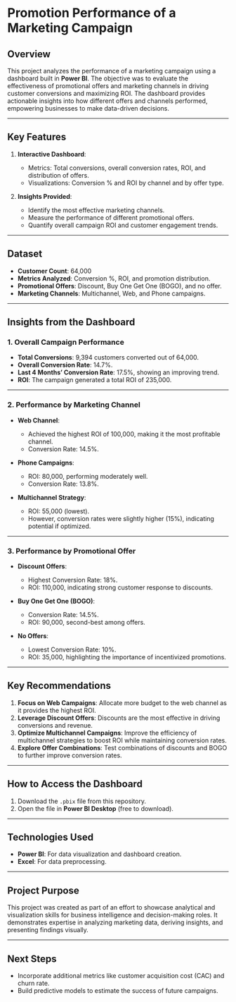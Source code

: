 # Promotion Performance of a Marketing Campaign

## Overview
This project analyzes the performance of a marketing campaign using a dashboard built in **Power BI**. The objective was to evaluate the effectiveness of promotional offers and marketing channels in driving customer conversions and maximizing ROI. The dashboard provides actionable insights into how different offers and channels performed, empowering businesses to make data-driven decisions.

---

## Key Features
1. **Interactive Dashboard**:  
   - Metrics: Total conversions, overall conversion rates, ROI, and distribution of offers.  
   - Visualizations: Conversion % and ROI by channel and by offer type.  

2. **Insights Provided**:  
   - Identify the most effective marketing channels.
   - Measure the performance of different promotional offers.
   - Quantify overall campaign ROI and customer engagement trends.

---

## Dataset
- **Customer Count**: 64,000  
- **Metrics Analyzed**: Conversion %, ROI, and promotion distribution.  
- **Promotional Offers**: Discount, Buy One Get One (BOGO), and no offer.  
- **Marketing Channels**: Multichannel, Web, and Phone campaigns.

---

## Insights from the Dashboard

### 1. Overall Campaign Performance
- **Total Conversions**: 9,394 customers converted out of 64,000.  
- **Overall Conversion Rate**: 14.7%.  
- **Last 4 Months’ Conversion Rate**: 17.5%, showing an improving trend.  
- **ROI**: The campaign generated a total ROI of 235,000.

---

### 2. Performance by Marketing Channel
- **Web Channel**:  
  - Achieved the highest ROI of 100,000, making it the most profitable channel.  
  - Conversion Rate: 14.5%.  

- **Phone Campaigns**:  
  - ROI: 80,000, performing moderately well.  
  - Conversion Rate: 13.8%.  

- **Multichannel Strategy**:  
  - ROI: 55,000 (lowest).  
  - However, conversion rates were slightly higher (15%), indicating potential if optimized.  

---

### 3. Performance by Promotional Offer
- **Discount Offers**:  
  - Highest Conversion Rate: 18%.  
  - ROI: 110,000, indicating strong customer response to discounts.  

- **Buy One Get One (BOGO)**:  
  - Conversion Rate: 14.5%.  
  - ROI: 90,000, second-best among offers.  

- **No Offers**:  
  - Lowest Conversion Rate: 10%.  
  - ROI: 35,000, highlighting the importance of incentivized promotions.

---

## Key Recommendations
1. **Focus on Web Campaigns**: Allocate more budget to the web channel as it provides the highest ROI.  
2. **Leverage Discount Offers**: Discounts are the most effective in driving conversions and revenue.  
3. **Optimize Multichannel Campaigns**: Improve the efficiency of multichannel strategies to boost ROI while maintaining conversion rates.  
4. **Explore Offer Combinations**: Test combinations of discounts and BOGO to further improve conversion rates.  

---

## How to Access the Dashboard
1. Download the `.pbix` file from this repository.  
2. Open the file in **Power BI Desktop** (free to download). 

---

## Technologies Used
- **Power BI**: For data visualization and dashboard creation.  
- **Excel**: For data preprocessing.  

---

## Project Purpose
This project was created as part of an effort to showcase analytical and visualization skills for business intelligence and decision-making roles. It demonstrates expertise in analyzing marketing data, deriving insights, and presenting findings visually.

---

## Next Steps
- Incorporate additional metrics like customer acquisition cost (CAC) and churn rate.  
- Build predictive models to estimate the success of future campaigns.  
